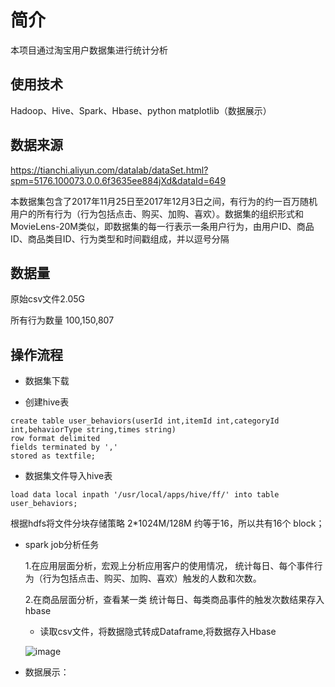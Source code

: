 # 简介
本项目通过淘宝用户数据集进行统计分析

## 使用技术
Hadoop、Hive、Spark、Hbase、python matplotlib（数据展示）

## 数据来源
https://tianchi.aliyun.com/datalab/dataSet.html?spm=5176.100073.0.0.6f3635ee884jXd&dataId=649

本数据集包含了2017年11月25日至2017年12月3日之间，有行为的约一百万随机用户的所有行为（行为包括点击、购买、加购、喜欢）。数据集的组织形式和MovieLens-20M类似，即数据集的每一行表示一条用户行为，由用户ID、商品ID、商品类目ID、行为类型和时间戳组成，并以逗号分隔

## 数据量
原始csv文件2.05G

所有行为数量 100,150,807

## 操作流程
- 数据集下载

- 创建hive表
```
create table user_behaviors(userId int,itemId int,categoryId int,behaviorType string,times string)
row format delimited
fields terminated by ','
stored as textfile;
```
- 数据集文件导入hive表
```
load data local inpath '/usr/local/apps/hive/ff/' into table user_behaviors;
```

根据hdfs将文件分块存储策略 2*1024M/128M 约等于16，所以共有16个 block；

- spark job分析任务
  
  1.在应用层面分析，宏观上分析应用客户的使用情况， 统计每日、每个事件行为（行为包括点击、购买、加购、喜欢）触发的人数和次数。
 
  2.在商品层面分析，查看某一类 统计每日、每类商品事件的触发次数结果存入hbase

  - 读取csv文件，将数据隐式转成Dataframe,将数据存入Hbase
  
  
  
  ![image](https://github.com/JiyangM/Taobao-user-behavior/blob/master/image/euev.png)
  
  
- 数据展示：

